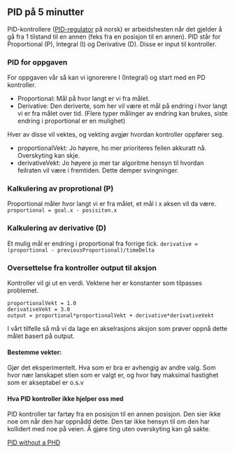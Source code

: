PID på 5 minutter 
----------------------
PID-kontrollere ([PID-regulator](https://snl.no/PID-regulator) på norsk) er arbeidshesten når det gjelder å gå fra 1 tilstand til en annen (feks fra en posisjon til en annen).
PID står for Proportional (P), Integral (I) og Derivative (D). Disse er input til kontroller.

### PID for oppgaven
For oppgaven vår så kan vi ignorerere I (Integral) og start med en PD kontroller.

* Proportional: Mål på hvor langt er vi fra målet.
* Derivative: Den deriverte, som her vil være et mål på endring i hvor langt vi er fra målet over tid. (Flere typer målinger av endring kan brukes, siste endring i proportional er en mulighet)

Hver av disse vil vektes, og vekting avgjør hvordan kontroller oppfører seg.

* proportionalVekt: Jo høyere, ho mer prioriteres feilen akkuratt nå. Overskyting kan skje.
* derivativeVekt: Jo høyere jo mer tar algoritme hensyn til hvordan feilraten vil være i fremtiden. Dette demper svingninger.

### Kalkulering av proprotional (P)
Proportional måler hvor langt vi er fra målet, et mål i x aksen vil da være.
```proportional = goal.x - posisiton.x```

### Kalkulering av derivative (D)
Et mulig mål er endring i proportional fra forrige tick.
```derivative = (proportional - previousProportional)/timeDelta```

### Oversettelse fra kontroller output til aksjon
Kontroller vil gi ut en verdi. Vektene her er konstanter som tilpasses problemet.
``` 
proportionalVekt = 1.0
derivativeVekt = 3.0
output = proportional*proportionalVekt + derivative*derivativeVekt 
```
I vårt tilfelle så må vi da lage en akselrasjons aksjon som prøver oppnå dette målet basert på output.

#### Bestemme vekter:
Gjør det eksperimentelt. Hva som er bra er avhengig av andre valg. Som hvor nær lanskapet stien som er valgt er, og hvor høy maksimal hastighet som er akseptabel er o.s.v

#### Hva PID kontroller ikke hjelper oss med
PID kontroller tar fartøy fra en posisjon til en annen posisjon. Den sier ikke noe om når den har oppnådd dette. Den tar ikke hensyn til om den har kollidert med noe på veien. Å gjøre ting uten overskyting kan gå sakte.

[PID without a PHD](https://web.archive.org/web/20250226141816/www.wescottdesign.com/articles/pid/pidWithoutAPhd.pdf)




